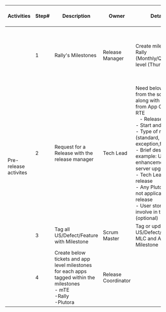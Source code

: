 <table class="tg"><thead>
  <tr>
    <th class="tg-q3nt">Activities</th>
    <th class="tg-x1z9">Step#</th>
    <th class="tg-q3nt"> Description</th>
    <th class="tg-x1z9">Owner</th>
    <th class="tg-x1z9">Details Task</th>
    <th class="tg-x1z9">Release Mangement activites</th>
    <th class="tg-x1z9">Standard Release</th>
    <th class="tg-x1z9">Monthly Release</th>
    <th class="tg-x1z9">Quaterly Release</th>
    <th class="tg-x1z9">Emergency(Hotfix)Releases</th>
    <th class="tg-x1z9">Lead time</th>
    <th class="tg-x1z9">Notes</th>
  </tr></thead>
<tbody>
  <tr>
    <td class="tg-54sw" rowspan="4">Pre- release activites</td>
    <td class="tg-bn54">1</td>
    <td class="tg-rcip">Rally's Milestones</td>
    <td class="tg-gd2f">Release Manager</td>
    <td class="tg-iz6e">Create milestones in Rally (Monthly/Quarterly/Sprint level (Thursday))</td>
    <td class="tg-gd2f">Set up for the year calendar ahead for teams to use as placeholder for future releases</td>
    <td class="tg-gd2f">Yes</td>
    <td class="tg-gd2f">Yes</td>
    <td class="tg-gd2f">Yes</td>
    <td class="tg-gd2f">Yes</td>
    <td class="tg-gd2f"> </td>
    <td class="tg-gd2f"></td>
  </tr>
  <tr>
    <td class="tg-bn54">2</td>
    <td class="tg-rcip">Request for a Release with the release manager </td>
    <td class="tg-gd2f">Tech Lead</td>
    <td class="tg-jxgv">Need below information from the scrum team along with approvals from App Owner, PO and RTE<br>&nbsp;&nbsp; - Release date  <br> - Start and end time  <br> - Type of release (standard, Montly, QTR exception,fallouts) <br> - Brief description (for example: UI enhancement, JBOSS server upgrade...) <br> - Tech Lead for the release<br> - Any Plutora tasks that’s not applicable for this release <br> - User stories/defects involve in the release (optional) </td>
    <td class="tg-gd2f">RM will identify MLC or App level milestone are needed</td>
    <td class="tg-gd2f">Yes</td>
    <td class="tg-gd2f">No</td>
    <td class="tg-gd2f">No</td>
    <td class="tg-gd2f">Yes</td>
    <td class="tg-jxgv">Beginning of QTR - Quaterly release<br> At least 4 week prior - Monthly Release<br> Beginning of the sprint - Standard Release</td>
    <td class="tg-gd2f">Release on Demand types:<br> Emergency Release: urgent releases not related to any fallouts<br> Hotifx Release: to remediate fallouts</td>
  </tr>
  <tr>
    <td class="tg-bn54">3</td>
    <td class="tg-rcip">Tag all US/Defect/Feature with Milestone</td>
    <td class="tg-gd2f">Scrum Master</td>
    <td class="tg-gd2f">Tag or update US/Defect/Feature to the MLC and App Level Milestone</td>
    <td class="tg-gd2f">NA</td>
    <td class="tg-gd2f">Yes</td>
    <td class="tg-gd2f">Yes</td>
    <td class="tg-gd2f">Yes</td>
    <td class="tg-gd2f">Yes</td>
    <td class="tg-gd2f"></td>
    <td class="tg-gd2f"></td>
  </tr>
  <tr>
    <td class="tg-o5n3">4</td>
    <td class="tg-f4yw">Create below tickets and app level milestones for each apps tagged within the milestones <br> - mTE<br> -Rally<br> -Plutora</td>
    <td class="tg-kcps">Release Coordinator</td>
    <td class="tg-kcps"></td>
    <td class="tg-kcps">- Create MLC level milestone for the the release<br> - Create milestone for each App level</td>
    <td class="tg-kcps">Yes</td>
    <td class="tg-kcps">Yes</td>
    <td class="tg-kcps">Yes</td>
    <td class="tg-kcps">Yes</td>
    <td class="tg-kcps"></td>
    <td class="tg-kcps"></td>
  </tr>
</tbody></table>
